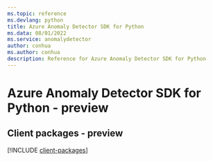```yaml
---
ms.topic: reference
ms.devlang: python
title: Azure Anomaly Detector SDK for Python
ms.data: 08/01/2022
ms.service: anomalydetector
author: conhua
ms.author: conhua
description: Reference for Azure Anomaly Detector SDK for Python
---
```

# Azure Anomaly Detector SDK for Python - preview

## Client packages - preview
[!INCLUDE [client-packages](anomaly-detector-client-index.md)]